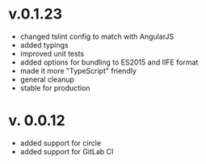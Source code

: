 # v.0.1.23

- changed tslint config to match with AngularJS
- added typings
- improved unit tests
- added options for bundling to ES2015 and IIFE format
- made it more "TypeScript" friendly
- general cleanup
- stable for production

# v. 0.0.12

- added support for circle
- added support for GitLab CI
